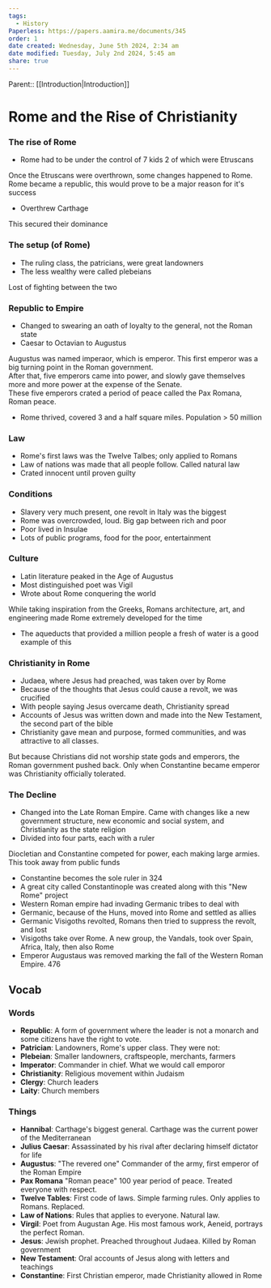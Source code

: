 ```yaml
---
tags:
  - History
Paperless: https://papers.aamira.me/documents/345
order: 1
date created: Wednesday, June 5th 2024, 2:34 am
date modified: Tuesday, July 2nd 2024, 5:45 am
share: true
---
```

  
Parent:: [[Introduction|Introduction]]  
  
# Rome and the Rise of Christianity  
  
### The rise of Rome  
  
- Rome had to be under the control of 7 kids 2 of which were Etruscans  
  
Once the Etruscans were overthrown, some changes happened to Rome.  
Rome became a republic, this would prove to be a major reason for it's success  
  
- Overthrew Carthage  
  
This secured their dominance  
  
### The setup (of Rome)  
  
- The ruling class, the patricians, were great landowners  
- The less wealthy were called plebeians  
  
Lost of fighting between the two  
  
### Republic to Empire  
  
- Changed to swearing an oath of loyalty to the general, not the Roman state  
- Caesar to Octavian to Augustus  
  
Augustus was named imperaor, which is emperor. This first emperor was a big turning point in the Roman government.  
After that, five emperors came into power, and slowly gave themselves more and more power at the expense of the Senate.  
These five emperors crated a period of peace called the Pax Romana, Roman peace.  
  
- Rome thrived, covered 3 and a half square miles. Population > 50 million  
  
### Law  
  
- Rome's first laws was the Twelve Talbes; only applied to Romans  
- Law of nations was made that all people follow. Called natural law  
- Crated innocent until proven guilty  
  
### Conditions  
  
- Slavery very much present, one revolt in Italy was the biggest  
- Rome was overcrowded, loud. Big gap between rich and poor  
- Poor lived in Insulae  
- Lots of public programs, food for the poor, entertainment  
  
### Culture  
  
- Latin literature peaked in the Age of Augustus  
- Most distinguished poet was Vigil  
- Wrote about Rome conquering the world  
  
While taking inspiration from the Greeks, Romans architecture, art, and engineering made Rome extremely developed for the time  
  
- The aqueducts that provided a million people a fresh of water is a good example of this  
  
### Christianity in Rome  
  
- Judaea, where Jesus had preached, was taken over by Rome  
- Because of the thoughts that Jesus could cause a revolt, we was crucified  
- With people saying Jesus overcame death, Christianity spread  
- Accounts of Jesus was written down and made into the New Testament, the second part of the bible  
- Christianity gave mean and purpose, formed communities, and was attractive to all classes.  
  
But because Christians did not worship state gods and emperors, the Roman government pushed back. Only when Constantine became emperor was Christianity officially tolerated.  
  
### The Decline  
  
- Changed into the Late Roman Empire. Came with changes like a new government structure, new economic and social system, and Christianity as the state religion  
- Divided into four parts, each with a ruler  
  
Diocletian and Constantine competed for power, each making large armies. This took away from public funds  
  
- Constantine becomes the sole ruler in 324  
- A great city called Constantinople was created along with this "New Rome" project  
- Western Roman empire had invading Germanic tribes to deal with  
- Germanic, because of the Huns, moved into Rome and settled as allies  
- Germanic Visigoths revolted, Romans then tried to suppress the revolt, and lost  
- Visigoths take over Rome. A new group, the Vandals, took over Spain, Africa, Italy, then also Rome  
- Emperor Augustaus was removed marking the fall of the Western Roman Empire. 476  
  
## Vocab  
  
### Words  
  
- **Republic**: A form of government where the leader is not a monarch and some citizens have the right to vote.  
- **Patrician**: Landowners, Rome's upper class. They were not:  
- **Plebeian**: Smaller landowners, craftspeople, merchants, farmers  
- **Imperator**: Commander in chief. What we would call emporor  
- **Christianity**: Religious movement within Judaism  
- **Clergy**: Church leaders  
- **Laity**: Church members  
  
### Things  
  
- **Hannibal**: Carthage's biggest general. Carthage was the current power of the Mediterranean  
- **Julius Caesar**: Assassinated by his rival after declaring himself dictator for life  
- **Augustus**: "The revered one" Commander of the army, first emperor of the Roman Empire  
- **Pax Romana** "Roman peace" 100 year period of peace. Treated everyone with respect.  
- **Twelve Tables**: First code of laws. Simple farming rules. Only applies to Romans. Replaced.  
- **Law of Nations**: Rules that applies to everyone. Natural law.  
- **Virgil**: Poet from Augustan Age. His most famous work, Aeneid, portrays the perfect Roman.  
- **Jesus**: Jewish prophet. Preached throughout Judaea. Killed by Roman government  
- **New Testament**: Oral accounts of Jesus along with letters and teachings  
- **Constantine**: First Christian emperor, made Christianity allowed in Rome  
